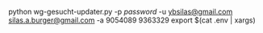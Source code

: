 python wg-gesucht-updater.py -p *password* -u ybsilas@gmail.com silas.a.burger@gmail.com -a 9054089 9363329
export $(cat .env | xargs)

